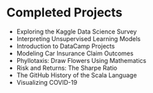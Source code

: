 
# Completed Projects

- Exploring the Kaggle Data Science Survey
- Interpreting Unsupervised Learning Models
- Introduction to DataCamp Projects
- Modeling Car Insurance Claim Outcomes
- Phyllotaxis: Draw Flowers Using Mathematics
- Risk and Returns: The Sharpe Ratio
- The GitHub History of the Scala Language
- Visualizing COVID-19

